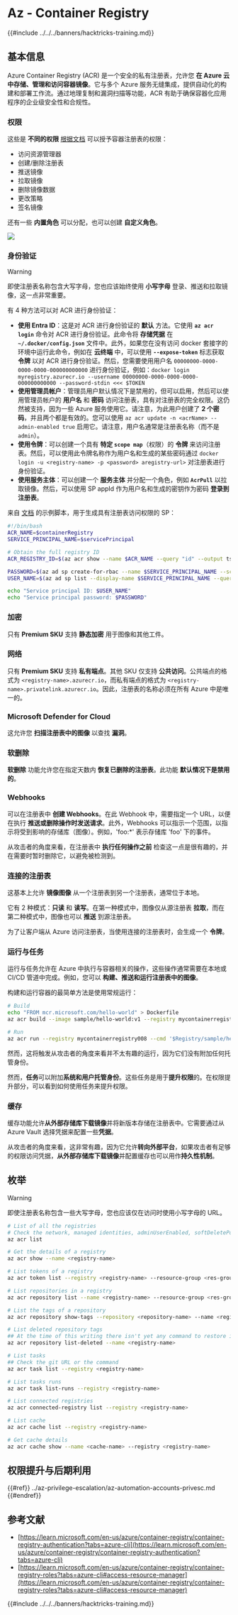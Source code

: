 # Az - Container Registry

{{#include ../../../banners/hacktricks-training.md}}

## 基本信息

Azure Container Registry (ACR) 是一个安全的私有注册表，允许您 **在 Azure 云中存储、管理和访问容器镜像**。它与多个 Azure 服务无缝集成，提供自动化的构建和部署工作流。通过地理复制和漏洞扫描等功能，ACR 有助于确保容器化应用程序的企业级安全性和合规性。

### 权限

这些是 **不同的权限** [根据文档](https://learn.microsoft.com/en-us/azure/container-registry/container-registry-roles?tabs=azure-cli#access-resource-manager) 可以授予容器注册表的权限：

- 访问资源管理器
- 创建/删除注册表
- 推送镜像
- 拉取镜像
- 删除镜像数据
- 更改策略
- 签名镜像

还有一些 **内置角色** 可以分配，也可以创建 **自定义角色**。

![](/images/registry_roles.png)

### 身份验证

> [!WARNING]
> 即使注册表名称包含大写字母，您也应该始终使用 **小写字母** 登录、推送和拉取镜像，这一点非常重要。

有 4 种方法可以对 ACR 进行身份验证：

- **使用 Entra ID**：这是对 ACR 进行身份验证的 **默认** 方法。它使用 **`az acr login`** 命令对 ACR 进行身份验证。此命令将 **存储凭据** 在 **`~/.docker/config.json`** 文件中。此外，如果您在没有访问 docker 套接字的环境中运行此命令，例如在 **云终端** 中，可以使用 **`--expose-token`** 标志获取 **令牌** 以对 ACR 进行身份验证。然后，您需要使用用户名 `00000000-0000-0000-0000-000000000000` 进行身份验证，例如：`docker login myregistry.azurecr.io --username 00000000-0000-0000-0000-000000000000 --password-stdin <<< $TOKEN`
- **使用管理员帐户**：管理员用户默认情况下是禁用的，但可以启用，然后可以使用管理员帐户的 **用户名** 和 **密码** 访问注册表，具有对注册表的完全权限。这仍然被支持，因为一些 Azure 服务使用它。请注意，为此用户创建了 **2 个密码**，并且两个都是有效的。您可以使用 `az acr update -n <acrName> --admin-enabled true` 启用它。请注意，用户名通常是注册表名称（而不是 `admin`）。
- **使用令牌**：可以创建一个具有 **特定 `scope map`**（权限）的 **令牌** 来访问注册表。然后，可以使用此令牌名称作为用户名和生成的某些密码通过 `docker login -u <registry-name> -p <password> aregistry-url>` 对注册表进行身份验证。
- **使用服务主体**：可以创建一个 **服务主体** 并分配一个角色，例如 **`AcrPull`** 以拉取镜像。然后，可以使用 SP appId 作为用户名和生成的密钥作为密码 **登录到注册表**。

来自 [文档](https://learn.microsoft.com/en-us/azure/container-registry/container-registry-auth-service-principal) 的示例脚本，用于生成具有注册表访问权限的 SP：
```bash
#!/bin/bash
ACR_NAME=$containerRegistry
SERVICE_PRINCIPAL_NAME=$servicePrincipal

# Obtain the full registry ID
ACR_REGISTRY_ID=$(az acr show --name $ACR_NAME --query "id" --output tsv)

PASSWORD=$(az ad sp create-for-rbac --name $SERVICE_PRINCIPAL_NAME --scopes $ACR_REGISTRY_ID --role acrpull --query "password" --output tsv)
USER_NAME=$(az ad sp list --display-name $SERVICE_PRINCIPAL_NAME --query "[].appId" --output tsv)

echo "Service principal ID: $USER_NAME"
echo "Service principal password: $PASSWORD"
```
### 加密

只有 **Premium SKU** 支持 **静态加密** 用于图像和其他工件。

### 网络

只有 **Premium SKU** 支持 **私有端点**。其他 SKU 仅支持 **公共访问**。公共端点的格式为 `<registry-name>.azurecr.io`，而私有端点的格式为 `<registry-name>.privatelink.azurecr.io`。因此，注册表的名称必须在所有 Azure 中是唯一的。

### Microsoft Defender for Cloud

这允许您 **扫描注册表中的图像** 以查找 **漏洞**。

### 软删除

**软删除** 功能允许您在指定天数内 **恢复已删除的注册表**。此功能 **默认情况下是禁用的**。

### Webhooks

可以在注册表中 **创建 Webhooks**。在此 Webhook 中，需要指定一个 URL，以便在执行 **推送或删除操作时发送请求**。此外，Webhooks 可以指示一个范围，以指示将受到影响的存储库（图像）。例如，'foo:\*' 表示存储库 'foo' 下的事件。

从攻击者的角度来看，在注册表中 **执行任何操作之前** 检查这一点是很有趣的，并在需要时暂时删除它，以避免被检测到。

### 连接的注册表

这基本上允许 **镜像图像** 从一个注册表到另一个注册表，通常位于本地。

它有 2 种模式：**只读** 和 **读写**。在第一种模式中，图像仅从源注册表 **拉取**，而在第二种模式中，图像也可以 **推送** 到源注册表。

为了让客户端从 Azure 访问注册表，当使用连接的注册表时，会生成一个 **令牌**。

### 运行与任务

运行与任务允许在 Azure 中执行与容器相关的操作，这些操作通常需要在本地或 CI/CD 管道中完成。例如，您可以 **构建、推送和运行注册表中的图像**。

构建和运行容器的最简单方法是使用常规运行：
```bash
# Build
echo "FROM mcr.microsoft.com/hello-world" > Dockerfile
az acr build --image sample/hello-world:v1 --registry mycontainerregistry008 --file Dockerfile .

# Run
az acr run --registry mycontainerregistry008 --cmd '$Registry/sample/hello-world:v1' /dev/null
```
然而，这将触发从攻击者的角度来看并不太有趣的运行，因为它们没有附加任何托管身份。

然而，**任务**可以附加**系统和用户托管身份**。这些任务是用于**提升权限**的。在权限提升部分，可以看到如何使用任务来提升权限。

### 缓存

缓存功能允许**从外部存储库下载镜像**并将新版本存储在注册表中。它需要通过从 Azure Vault 选择凭据来配置一些**凭据**。

从攻击者的角度来看，这非常有趣，因为它允许**转向外部平台**，如果攻击者有足够的权限访问凭据，**从外部存储库下载镜像**并配置缓存也可以用作**持久性机制**。

## 枚举

> [!WARNING]
> 即使注册表名称包含一些大写字母，您也应该仅在访问时使用小写字母的 URL。
```bash
# List of all the registries
# Check the network, managed identities, adminUserEnabled, softDeletePolicy, url...
az acr list

# Get the details of a registry
az acr show --name <registry-name>

# List tokens of a registry
az acr token list --registry <registry-name> --resource-group <res-group>

# List repositories in a registry
az acr repository list --name <registry-name> --resource-group <res-group>

# List the tags of a repository
az acr repository show-tags --repository <repository-name> --name <registry-name> --resource-group <res-group>

# List deleted repository tags
## At the time of this writing there isn't yet any command to restore it
az acr repository list-deleted --name <registry-name>

# List tasks
## Check the git URL or the command
az acr task list --registry <registry-name>

# List tasks runs
az acr task list-runs --registry <registry-name>

# List connected registries
az acr connected-registry list --registry <registry-name>

# List cache
az acr cache list --registry <registry-name>

# Get cache details
az acr cache show --name <cache-name> --registry <registry-name>
```
## 权限提升与后期利用

{{#ref}}
../az-privilege-escalation/az-automation-accounts-privesc.md
{{#endref}}

## 参考文献

- [https://learn.microsoft.com/en-us/azure/container-registry/container-registry-authentication?tabs=azure-cli](https://learn.microsoft.com/en-us/azure/container-registry/container-registry-authentication?tabs=azure-cli)
- [https://learn.microsoft.com/en-us/azure/container-registry/container-registry-roles?tabs=azure-cli#access-resource-manager](https://learn.microsoft.com/en-us/azure/container-registry/container-registry-roles?tabs=azure-cli#access-resource-manager)

{{#include ../../../banners/hacktricks-training.md}}
